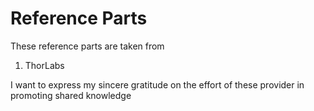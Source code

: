 # Reference Parts
These reference parts are taken from
1. ThorLabs

I want to express my sincere gratitude on the effort of these provider in promoting shared knowledge